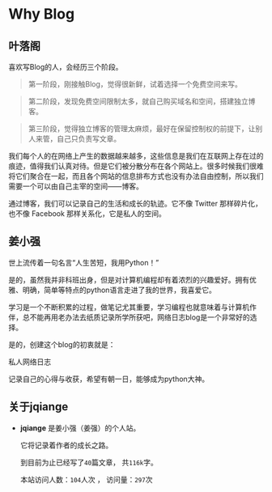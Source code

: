 # Why Blog
## 叶落阁
喜欢写Blog的人，会经历三个阶段。
>第一阶段，刚接触Blog，觉得很新鲜，试着选择一个免费空间来写。

>第二阶段，发现免费空间限制太多，就自己购买域名和空间，搭建独立博客。

>第三阶段，觉得独立博客的管理太麻烦，最好在保留控制权的前提下，让别人来管，自己只负责写文章。

我们每个人的在网络上产生的数据越来越多，这些信息是我们在互联网上存在过的痕迹，值得我们认真对待。但是它们被分散分布在各个网站上。很多时候我们很难将它们聚合在一起，而且各个网站的信息排布方式也没有办法自由控制，所以我们需要一个可以由自己主宰的空间——博客。

通过博客，我们可以记录自己的生活和成长的轨迹。它不像 Twitter 那样碎片化，也不像 Facebook 那样关系化，它是私人的空间。

## 姜小强

世上流传着一句名言“人生苦短，我用Python！”

是的，虽然我并非科班出身，但是对计算机编程却有着浓烈的兴趣爱好。拥有优雅、明确，简单等特点的python语言走进了我的世界，我喜爱它。

学习是一个不断积累的过程，做笔记尤其重要，学习编程也就意味着与计算机作伴，总不能再用老办法去纸质记录所学所获吧，网络日志blog是一个非常好的选择。

是的，创建这个blog的初衷就是：

私人网络日志

记录自己的心得与收获，希望有朝一日，能够成为python大神。

## 关于jqiange

- **jqiange** 是姜小强（姜强）的个人站。

  它将记录着作者的成长之路。

  到目前为止已经写了`40`篇文章， 共`116k`字。

  本站访问人数：`104`人次 ， 访问量：`297`次